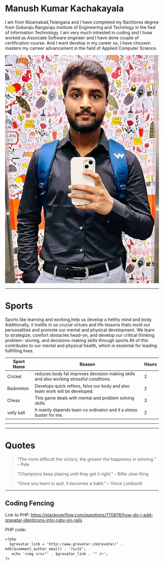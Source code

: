 # Manush Kumar Kachakayala
I am from Nizamabad,Telangana and I have completed my Bachlores degree from Gokaraju Rangaraju institute of Engineering and Technlogy in the fied of Information Technology. I am very much intrested in coding and I hvae worked as Associate Software engineer and I have done couple of certification course. And I want develop in my career so, I have choosen masters my carreer advancement in the field of Applied Computer Science.


![myimage](images/my_image.jpg.jpeg)

******

# Sports
 Sports like learning and working,help us develop a helthy mind and body. Additionally, it instills in us crucial virtues and life lessons thats mold our personalities and promote our mental and physical development. We learn to strategize, comfort obstacles head-on, and develop our critical thinking problem- sloving, and decisions-making skills through sports.All of this contributes to our mental and physical health, which is essiental for leading fullfilling lives.

|Sport Name |Reason|Hours|
|-----------|------|-----|
|Cricket| reduces body fat improves decesion making skills and also working stressful conditions.|2|
|Badminton| Develops quick reflexs, felxs our body and also team work will be developed.|2|
|Chess| This game deals with mental and problem solving skills|3|
|volly ball| It mainly depends team co ordinaton and it a stress buster for me.|2|

****
****

# Quotes
>“The more difficult the victory, the greater the happiness in winning.” – Pele

>“Champions keep playing until they get it right.” – Billie Jean King

>“Once you learn to quit, it becomes a habit.” – Vince Lombardi

****


## Coding Fencing

Link to PHP:
https://stackoverflow.com/questions/770876/how-do-i-add-gravatar-identicons-into-ruby-on-rails

PHP code:
``````
<?php
  $gravatar_link = 'http://www.gravatar.com/avatar/' . md5($comment_author_email) . '?s=32';
   echo '<img src="' . $gravatar_link . '" />';
?>






